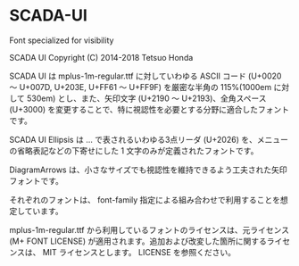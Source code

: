 # SCADA-UI
Font specialized for visibility

SCADA UI                                Copyright (C) 2014-2018 Tetsuo Honda

SCADA UI は mplus-1m-regular.ttf に対していわゆる ASCII コード (U+0020 ～ U+007D, U+203E, U+FF61 ～ U+FF9F) を厳密な半角の 115%(1000em に対して 530em) とし、また、矢印文字 (U+2190 ～ U+2193)、全角スペース (U+3000) を変更することで、特に視認性を必要とする分野に適合したフォントです。

SCADA UI Ellipsis は … で表されるいわゆる3点リーダ (U+2026) を、メニューの省略表記などの下寄せにした 1 文字のみが定義されたフォントです。

DiagramArrows は、小さなサイズでも視認性を維持できるよう工夫された矢印フォントです。

それぞれのフォントは、 font-family 指定による組み合わせで利用することを想定しています。

mplus-1m-regular.ttf から利用しているフォントのライセンスは、元ライセンス (M+ FONT LICENSE) が適用されます。追加および改変した箇所に関するライセンスは、 MIT ライセンスとします。 LICENSE を参照ください。

